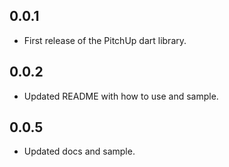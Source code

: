 ## 0.0.1

* First release of the PitchUp dart library.

## 0.0.2

* Updated README with how to use and sample.

## 0.0.5

* Updated docs and sample.
